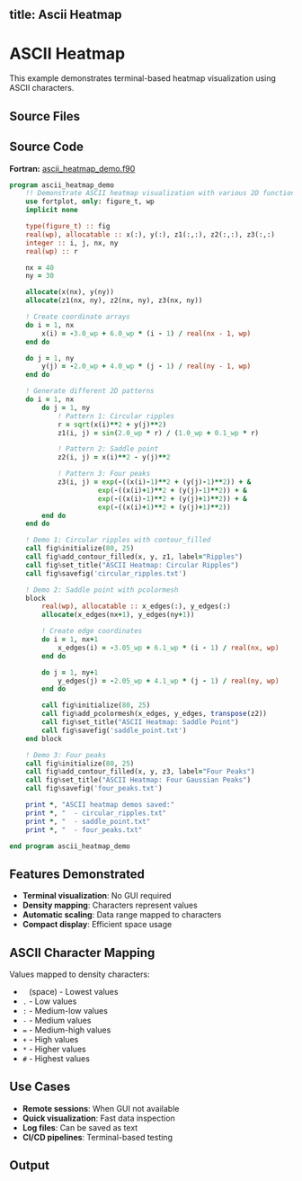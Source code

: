 title: Ascii Heatmap
---

# ASCII Heatmap

This example demonstrates terminal-based heatmap visualization using ASCII characters.

## Source Files

## Source Code

**Fortran:** [ascii_heatmap_demo.f90](https://github.com/krystophny/fortplotlib/blob/main/example/fortran/ascii_heatmap/ascii_heatmap_demo.f90)

```fortran
program ascii_heatmap_demo
    !! Demonstrate ASCII heatmap visualization with various 2D functions
    use fortplot, only: figure_t, wp
    implicit none

    type(figure_t) :: fig
    real(wp), allocatable :: x(:), y(:), z1(:,:), z2(:,:), z3(:,:)
    integer :: i, j, nx, ny
    real(wp) :: r

    nx = 40
    ny = 30

    allocate(x(nx), y(ny))
    allocate(z1(nx, ny), z2(nx, ny), z3(nx, ny))

    ! Create coordinate arrays
    do i = 1, nx
        x(i) = -3.0_wp + 6.0_wp * (i - 1) / real(nx - 1, wp)
    end do

    do j = 1, ny
        y(j) = -2.0_wp + 4.0_wp * (j - 1) / real(ny - 1, wp)
    end do

    ! Generate different 2D patterns
    do i = 1, nx
        do j = 1, ny
            ! Pattern 1: Circular ripples
            r = sqrt(x(i)**2 + y(j)**2)
            z1(i, j) = sin(2.0_wp * r) / (1.0_wp + 0.1_wp * r)

            ! Pattern 2: Saddle point
            z2(i, j) = x(i)**2 - y(j)**2

            ! Pattern 3: Four peaks
            z3(i, j) = exp(-((x(i)-1)**2 + (y(j)-1)**2)) + &
                      exp(-((x(i)+1)**2 + (y(j)-1)**2)) + &
                      exp(-((x(i)-1)**2 + (y(j)+1)**2)) + &
                      exp(-((x(i)+1)**2 + (y(j)+1)**2))
        end do
    end do

    ! Demo 1: Circular ripples with contour_filled
    call fig%initialize(80, 25)
    call fig%add_contour_filled(x, y, z1, label="Ripples")
    call fig%set_title("ASCII Heatmap: Circular Ripples")
    call fig%savefig('circular_ripples.txt')

    ! Demo 2: Saddle point with pcolormesh
    block
        real(wp), allocatable :: x_edges(:), y_edges(:)
        allocate(x_edges(nx+1), y_edges(ny+1))

        ! Create edge coordinates
        do i = 1, nx+1
            x_edges(i) = -3.05_wp + 6.1_wp * (i - 1) / real(nx, wp)
        end do

        do j = 1, ny+1
            y_edges(j) = -2.05_wp + 4.1_wp * (j - 1) / real(ny, wp)
        end do

        call fig%initialize(80, 25)
        call fig%add_pcolormesh(x_edges, y_edges, transpose(z2))
        call fig%set_title("ASCII Heatmap: Saddle Point")
        call fig%savefig('saddle_point.txt')
    end block

    ! Demo 3: Four peaks
    call fig%initialize(80, 25)
    call fig%add_contour_filled(x, y, z3, label="Four Peaks")
    call fig%set_title("ASCII Heatmap: Four Gaussian Peaks")
    call fig%savefig('four_peaks.txt')

    print *, "ASCII heatmap demos saved:"
    print *, "  - circular_ripples.txt"
    print *, "  - saddle_point.txt"
    print *, "  - four_peaks.txt"

end program ascii_heatmap_demo
```

## Features Demonstrated

- **Terminal visualization**: No GUI required
- **Density mapping**: Characters represent values
- **Automatic scaling**: Data range mapped to characters
- **Compact display**: Efficient space usage

## ASCII Character Mapping

Values mapped to density characters:
- ` ` (space) - Lowest values
- `.` - Low values
- `:` - Medium-low values
- `-` - Medium values
- `=` - Medium-high values
- `+` - High values
- `*` - Higher values
- `#` - Highest values

## Use Cases

- **Remote sessions**: When GUI not available
- **Quick visualization**: Fast data inspection
- **Log files**: Can be saved as text
- **CI/CD pipelines**: Terminal-based testing

## Output

